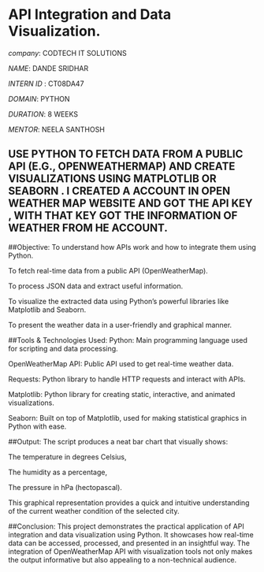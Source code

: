 # API Integration and Data Visualization.

*company*: CODTECH IT SOLUTIONS

*NAME*:  DANDE SRIDHAR

*INTERN ID* : CT08DA47

*DOMAIN*: PYTHON

*DURATION*: 8 WEEKS

*MENTOR*: NEELA SANTHOSH

## USE PYTHON TO FETCH DATA FROM A PUBLIC API (E.G., OPENWEATHERMAP) AND CREATE VISUALIZATIONS USING MATPLOTLIB OR SEABORN . I CREATED A ACCOUNT IN OPEN WEATHER MAP WEBSITE AND GOT THE API KEY , WITH THAT KEY GOT THE INFORMATION OF WEATHER FROM HE ACCOUNT.

##Objective:
To understand how APIs work and how to integrate them using Python.

To fetch real-time data from a public API (OpenWeatherMap).

To process JSON data and extract useful information.

To visualize the extracted data using Python’s powerful libraries like Matplotlib and Seaborn.

To present the weather data in a user-friendly and graphical manner.

##Tools & Technologies Used:
Python: Main programming language used for scripting and data processing.

OpenWeatherMap API: Public API used to get real-time weather data.

Requests: Python library to handle HTTP requests and interact with APIs.

Matplotlib: Python library for creating static, interactive, and animated visualizations.

Seaborn: Built on top of Matplotlib, used for making statistical graphics in Python with ease.


##Output:
The script produces a neat bar chart that visually shows:

The temperature in degrees Celsius,

The humidity as a percentage,

The pressure in hPa (hectopascal).

This graphical representation provides a quick and intuitive understanding of the current weather condition of the selected city.

##Conclusion:
This project demonstrates the practical application of API integration and data visualization using Python. It showcases how real-time data can be accessed, processed, and presented in an insightful way. The integration of OpenWeatherMap API with visualization tools not only makes the output informative but also appealing to a non-technical audience.







